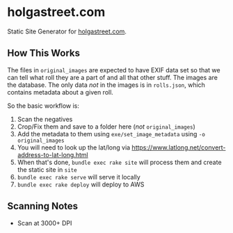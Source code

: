 # holgastreet.com

Static Site Generator for [holgastreet.com](holgastreet.com).

## How This Works

The files in `original_images` are expected to have EXIF data set so that we can tell what roll they are a part of and all that other
stuff.  The images are the database.  The only data *not* in the images is in `rolls.json`, which contains metadata about a given roll.

So the basic workflow is:

1. Scan the negatives
1. Crop/Fix them and save to a folder here (*not* `original_images`)
1. Add the metadata to them using `exe/set_image_metadata` using `-o original_images`
1. You will need to look up the lat/long via https://www.latlong.net/convert-address-to-lat-long.html
1. When that's done, `bundle exec rake site` will process them and create the static site in `site`
1. `bundle exec rake serve` will serve it locally
1. `bundle exec rake deploy` will deploy to AWS

## Scanning Notes

* Scan at 3000+ DPI
